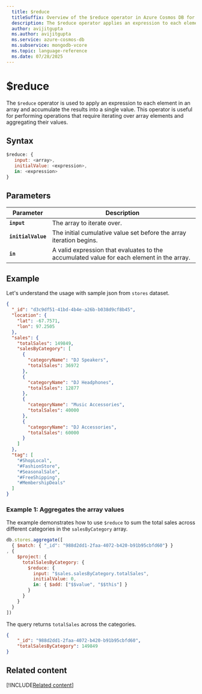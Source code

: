```yaml
---
  title: $reduce
  titleSuffix: Overview of the $reduce operator in Azure Cosmos DB for MongoDB (vCore)
  description: The $reduce operator applies an expression to each element in an array & accumulate result as single value.
  author: avijitgupta
  ms.author: avijitgupta
  ms.service: azure-cosmos-db
  ms.subservice: mongodb-vcore
  ms.topic: language-reference
  ms.date: 07/28/2025
---
```


# $reduce

The `$reduce` operator is used to apply an expression to each element in an array and accumulate the results into a single value. This operator is useful for performing operations that require iterating over array elements and aggregating their values.

## Syntax

```javascript
$reduce: {
   input: <array>,
   initialValue: <expression>,
   in: <expression>
}
```

## Parameters

| Parameter | Description |
| --- | --- |
| **`input`** | The array to iterate over. |
| **`initialValue`** | The initial cumulative value set before the array iteration begins. |
| **`in`** | A valid expression that evaluates to the accumulated value for each element in the array. |

## Example

Let's understand the usage with sample json from `stores` dataset.

```json
{
  "_id": "d3c9df51-41bd-4b4e-a26b-b038d9cf8b45",
  "location": {
    "lat": -67.7571,
    "lon": 97.2505
  },
  "sales": {
    "totalSales": 149849,
    "salesByCategory": [
      {
        "categoryName": "DJ Speakers",
        "totalSales": 36972
      },
      {
        "categoryName": "DJ Headphones",
        "totalSales": 12877
      },
      {
        "categoryName": "Music Accessories",
        "totalSales": 40000
      },
      {
        "categoryName": "DJ Accessories",
        "totalSales": 60000
      }
    ]
  },
  "tag": [
    "#ShopLocal",
    "#FashionStore",
    "#SeasonalSale",
    "#FreeShipping",
    "#MembershipDeals"
  ]
}
```

### Example 1: Aggregates the array values

The example demonstrates how to use `$reduce` to sum the total sales across different categories in the `salesByCategory` array.

```javascript
db.stores.aggregate([
  { $match: { "_id": "988d2dd1-2faa-4072-b420-b91b95cbfd60"} }
, {
    $project: {
      totalSalesByCategory: {
        $reduce: {
          input: "$sales.salesByCategory.totalSales",
          initialValue: 0,
          in: { $add: ["$$value", "$$this"] }
        }
      }
    }
  }
])
```

The query returns `totalSales` across the categories.

```json
{
    "_id": "988d2dd1-2faa-4072-b420-b91b95cbfd60",
    "totalSalesByCategory": 149849
}
```

## Related content

[!INCLUDE[Related content](../includes/related-content.md)]
